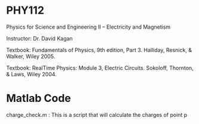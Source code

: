 PHY112
=======
Physics for Science and Engineering II – Electricity and Magnetism

Instructor: Dr. David Kagan

Textbook: Fundamentals of Physics, 9th edition, Part 3. Halliday, Resnick, & Walker, Wiley 2005.

Textbook: RealTime Physics: Module 3, Electric Circuits. Sokoloff, Thornton, & Laws, Wiley 2004.

Matlab Code
===========
charge_check.m : This is a script that will calculate the charges of point p
